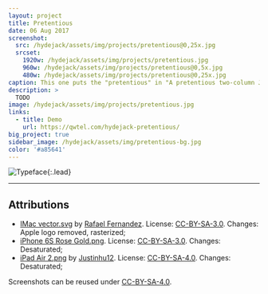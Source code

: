 ```yaml
---
layout: project
title: Pretentious
date: 06 Aug 2017
screenshot:
  src: /hydejack/assets/img/projects/pretentious@0,25x.jpg
  srcset:
    1920w: /hydejack/assets/img/projects/pretentious.jpg
    960w: /hydejack/assets/img/projects/pretentious@0,5x.jpg
    480w: /hydejack/assets/img/projects/pretentious@0,25x.jpg
caption: This one puts the "pretentious" in "A pretentious two-column Jekyll theme".
description: >
  TODO
image: /hydejack/assets/img/projects/pretentious.jpg
links:
  - title: Demo
    url: https://qwtel.com/hydejack-pretentious/
big_project: true
sidebar_image: /hydejack/assets/img/pretentious-bg.jpg
color: '#a85641'
---
```


![Typeface](/hydejack/assets/img/pretentious-1.jpg){:.lead}

***

## Attributions
* [IMac vector.svg](https://commons.wikimedia.org/wiki/File:IMac_vector.svg)
  by [Rafael Fernandez](https://commons.wikimedia.org/wiki/User:TheGoldenBox).
  License: [CC-BY-SA-3.0]. Changes: Apple logo removed, rasterized;
* [iPhone 6S Rose Gold.png](https://commons.wikimedia.org/wiki/File:IPhone_6S_Rose_Gold.png).
  License: [CC-BY-SA-3.0]. Changes: Desaturated;
* [iPad Air 2.png](https://commons.wikimedia.org/wiki/File:IPad_Air_2.png)
  by [Justinhu12](https://commons.wikimedia.org/wiki/User:Justinhu12).
  License: [CC-BY-SA-4.0]. Changes: Desaturated;

Screenshots can be reused under [CC-BY-SA-4.0].

[CC-BY-SA-4.0]: https://creativecommons.org/licenses/by-sa/4.0/
[CC-BY-SA-3.0]: https://creativecommons.org/licenses/by-sa/3.0/
